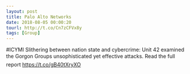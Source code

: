 ```yaml
---
layout: post
title: Palo Alto Networks
date: 2018-08-05 00:00:20
tourl: http://t.co/Cn7zCFVx8y
tags: [Group]
---
```

#ICYMI Slithering between nation state and cybercrime: Unit 42 examined the Gorgon Groups unsophisticated yet effective attacks. Read the full report https://t.co/gB40tXryXO